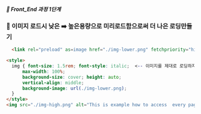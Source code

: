 ##### 🍑  Front_End 과정 1단계 

### 📖 이미지 로드시 낮은 ➡️ 높은용량으로 미리로드함으로써 더 나은 로딩만들기

```html
  <link rel="preload" as=image href="./img-lower.png" fetchpriority="high">

<style>
  img { font-size: 1.5rem; font-style: italic;  <-- 이미지를 제대로 로딩하지 못할때 alt속성에 넣은 글자
      max-width: 100%; 
      background-size: cover; height: auto;
      vertical-align: middle;
      background-image: url(./img-lower.png);
  }
</style>
<img src="./img-high.png" alt="This is example how to access  every pages">
```



